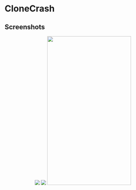 # CloneCrash
## Screenshots
<div align="center">
 
</div>
<div align="center">
 <img src="https://github.com/FikretGezer/CloneCrash/assets/64322071/fbcaaab3-0772-40ff-9539-2dfa7a5ccb63">
 <img src="https://github.com/FikretGezer/CloneCrash/assets/64322071/1ab63a6d-4dec-4eb9-80c9-032e6751588f">
 <img src="https://github.com/FikretGezer/CloneCrash/assets/64322071/792e8d86-cd4a-4801-839e-f926680b47b4" width="270" height="480"> 
</div>
